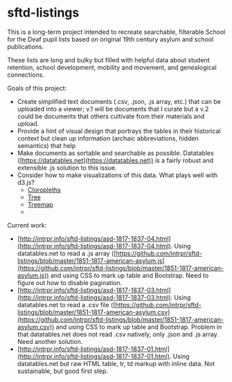 # sftd-listings

This is a long-term project intended to recreate searchable, filterable School for the Deaf pupil lists based on original 19th century asylum and school publications.

These lists are long and bulky but filled with helpful data about student retention, school development, mobility and movement, and genealogical connections. 

Goals of this project:
* Create simplified text documents (.csv, .json, .js array, etc.) that can be uploaded into a viewer; v.1 will be documents that I curate but a v.2 could be documents that others cultivate from their materials and upload.
* Provide a hint of visual design that portrays the tables in their historical context but clean up information (archaic abbreviations, hidden semantics) that help
* Make documents as sortable and searchable as possible. Datatables ([https://datatables.net](https://datatables.net)) is a fairly robust and extensible .js solution to this issue.
* Consider how to make visualizations of this data. What plays well with d3.js?
	* [Cloropleths](https://observablehq.com/@d3/choropleth)
	* [Tree](http://bl.ocks.org/robschmuecker/7880033)
	* [Treemap](https://bost.ocks.org/mike/treemap)
	* 

Current work:
* [http://intrpr.info/sftd-listings/asd-1817-1837-04.html](http://intrpr.info/sftd-listings/asd-1817-1837-04.html). Using datatables.net to read a .js array ([https://github.com/intrpr/sftd-listings/blob/master/1851-1817-american-asylum.js](https://github.com/intrpr/sftd-listings/blob/master/1851-1817-american-asylum.js)) and using CSS to mark up table and Bootstrap. Need to figure out how to disable pagination.
* [http://intrpr.info/sftd-listings/asd-1817-1837-03.html](http://intrpr.info/sftd-listings/asd-1817-1837-03.html). Using datatables.net to read a .csv file ([https://github.com/intrpr/sftd-listings/blob/master/1851-1817-american-asylum.csv](https://github.com/intrpr/sftd-listings/blob/master/1851-1817-american-asylum.csv)) and using CSS to mark up table and Bootstrap. Problem in that datatables.net does not read .csv natively, only .json and .js array. Need another solution.
* [http://intrpr.info/sftd-listings/asd-1817-1837-01.html](http://intrpr.info/sftd-listings/asd-1817-1837-01.html). Using datatables.net but raw HTML table, tr, td markup with inline data. Not sustainable, but good first step.